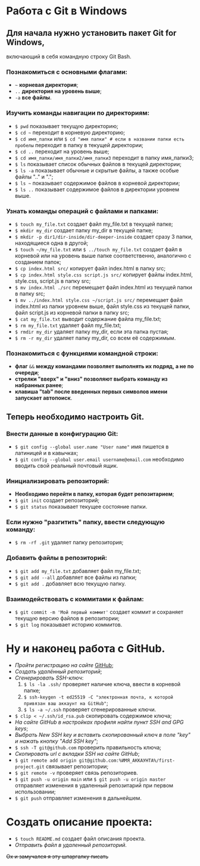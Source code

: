 # Работа с Git в Windows


## Для начала нужно установить пакет Git for Windows,  
включающий в себя командную строку Git Bash.
### Познакомиться с основными флагами:
- ```~``` **корневая директория**;
- ```..``` **директория на уровень выше**;
- ```-a``` **все файлы**.
### Изучить команды навигации по директориям:
- ```$ pwd``` показывает текущую директорию;
- ```$ cd ~``` переходит в корневую директорию;
- ```$ cd имя_папки``` или ```$ cd "имя папки" # если в названии папки есть пробелы``` переходит в папку в текущей директории;
- ```$ cd ..``` переходит на уровень выше;
- ```$ cd имя_папки/имя_папки2/имя_папки3``` переходит в папку имя_папки3;
- ```$ ls``` показывает список обычных файлов в текущей директории;
- ```$ ls -a``` показывает обычные и скрытые файлы, а также особые файлы ".." и ".";
- ```$ ls ~``` показывает содержимое файлов в корневой директории;
- ```$ ls ..``` показывает содержимое файлов в директории уровнем выше.
### Узнать команды операций с файлами и папками:
- ```$ touch my_file.txt``` создает файл my_file.txt в текущей папке;
- ```$ mkdir my_dir``` создает папку my_dir в текущей папке;
- ```$ mkdir -p dir1/dir-inside/dir-deeper-inside``` создает сразу 3 папки, находящиеся одна в другой;
- ```$ touch ~/my_file.txt``` или ```$ ../touch my_file.txt``` создает файл в корневой или на уровень выше папке соответственно, аналогично с созданием папок;
- ```$ cp index.html src/``` копирует файл index.html в папку src;
- ```$ cp index.html style.css script.js src/``` копирует файлы index.html, style.css, script.js в папку src;
- ```$ mv index.html ./src``` перемещает файл index.html из текущей папки в папку src;
- ```$ mv ../index.html style.css ~/script.js src/``` перемещает файл index.html из папки уровнем выше, файл style.css из текущей папки, файл script.js из корневой папки в папку src;
- ```$ cat my_file.txt``` выводит содержание файла my_file.txt;
- ```$ rm my_file.txt``` удаляет файл my_file.txt;
- ```$ rmdir my_dir``` удаляет папку my_dir, если эта папка пустая;
- ```$ rm -r my_dir``` удаляет папку my_dir, со всем её содержимым.
### Познакомиться с функциями командной строки:
- **флаг** ```&&``` **между командами позволяет выполнять их подряд, а не по очереди**;
- **стрелки "вверх" и "вниз" позволяют выбрать команду из набранных ранее**;
- **клавиша "tab" после введенных первых символов имени запускает автопоиск**.
## Теперь необходимо настроить Git.
### Внести данные в конфигурацию Git:
- ```$ git config --global user.name "User name"``` имя пишется в латиницей и в кавычках;
- ```$ git config --global user.email username@email.com``` необходимо вводить свой реальный почтовый ящик.
### Инициализировать репозиторий:
- **Необходимо перейти в папку, которая будет репозитарием**;
- ```$ git init``` создает репозиторий;
- ```$ git status``` показывает текущее состояние папки.
### Если нужно "разгитить" папку, ввести следующую команду:
- ```$ rm -rf .git``` удаляет папку репозитория;
### Добавить файлы в репозиторий:
- ```$ git add my_file.txt``` добавляет файл my_file.txt;
- ```$ git add --all``` добавляет все файлы из папки;
- ```$ git add .``` добавляет всю текущую папку.
### Взаимодействовать с коммитами к файлам:
- ```$ git commit -m 'Мой первый коммит'``` создает коммит и сохраняет текущую версию файлов в репозитории;
- ```$ git log``` показывает историю коммитов.
# Ну и наконец работа с GitHub.


- _Пройти регистрацию на сайте_ [GitHub](github.com "ГитХаб");
- _Создать удалённый репозиторий_;
- _Сгенерировать SSH-ключ_:
	1. ```$ ls -la .ssh/``` проверяет наличие ключа, ввести в корневой папке;
	2. ```$ ssh-keygen -t ed25519 -C "электронная почта, к которой привязан ваш аккаунт на GitHub"```;
	3. ```$ ls -a ~/.ssh``` проверяет сгенерированные ключи.
- ```$ clip < ~/.ssh/id_rsa.pub``` скопировать содержимое ключа;
- _На сайте GitHub в настройках профиля найти пункт SSH and GPG keys_;
- _Выбрать New SSH key и вставить скопированный ключ в поле "key" и нажать кнопку "Add SSH key"_;
- ```$ ssh -T git@github.com``` проверить правильность ключа;
- _Скопировать url с вкладки SSH на сайте GitHub_;
- ```$ git remote add origin git@github.com:%ИМЯ_АККАУНТА%/first-project.git``` связывает репозитории;
- ```$ git remote -v``` проверяет связь репозиториев.
- ```$ git push -u origin main``` или ```$ git push -u origin master``` отправляет изменения в удаленный репозитарий при первом использовании;
- ```$ git push``` отправляет изменения в дальнейшем.
# Создать описание проекта:
- ```$ touch README.md``` создает файл описания проекта.
- _Отправить файл в удаленный репозиторий._

~~Ох и замучался я эту шпаргалку писать~~

